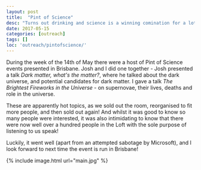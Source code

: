 ```yaml
---
layout: post
title:  "Pint of Science"
desc: "Turns out drinking and science is a winning comination for a lot of people. Who would have thought!"
date: 2017-05-15
categories: [outreach]
tags: []
loc: 'outreach/pintofscience/'
---
```


During the week of the 14th of May there were a host of Pint of Science events 
presented in Brisbane. Josh and I did one together - Josh presented a talk *Dark matter, what's the matter?*,
where he talked about the dark universe, and potential candidates for dark matter. I 
gave a talk *The Brightest Fireworks in the Universe* - on supernovae, their lives, deaths and
role in the universe. 

These are apparently hot topics, as we sold out the room, reorganised to fit more people, and then sold out
again! And whilst it was good to know so many people were interested, it was also intimidating to know that there
were now well over a hundred people in the Loft with the sole purpose of listening to us speak!

Luckily, it went well (apart from an attempted sabotage by Microsoft), and I look forward to
next time the event is run in Brisbane!

{% include image.html url="main.jpg"  %}
